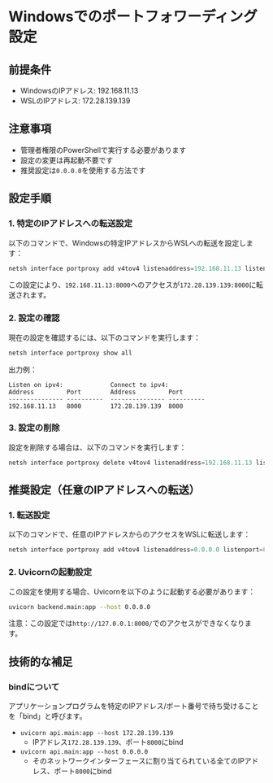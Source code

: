 # Windowsでのポートフォワーディング設定

## 前提条件
- WindowsのIPアドレス: 192.168.11.13
- WSLのIPアドレス: 172.28.139.139

## 注意事項
- 管理者権限のPowerShellで実行する必要があります
- 設定の変更は再起動不要です
- 推奨設定は`0.0.0.0`を使用する方法です

## 設定手順

### 1. 特定のIPアドレスへの転送設定
以下のコマンドで、Windowsの特定IPアドレスからWSLへの転送を設定します：

```powershell
netsh interface portproxy add v4tov4 listenaddress=192.168.11.13 listenport=8000 connectaddress=172.28.139.139 connectport=8000
```

この設定により、`192.168.11.13:8000`へのアクセスが`172.28.139.139:8000`に転送されます。

### 2. 設定の確認
現在の設定を確認するには、以下のコマンドを実行します：

```powershell
netsh interface portproxy show all
```

出力例：
```
Listen on ipv4:             Connect to ipv4:
Address         Port        Address         Port
--------------- ----------  --------------- ----------
192.168.11.13   8000        172.28.139.139  8000
```

### 3. 設定の削除
設定を削除する場合は、以下のコマンドを実行します：

```powershell
netsh interface portproxy delete v4tov4 listenaddress=192.168.11.13 listenport=8000
```

## 推奨設定（任意のIPアドレスへの転送）

### 1. 転送設定
以下のコマンドで、任意のIPアドレスからのアクセスをWSLに転送します：

```powershell
netsh interface portproxy add v4tov4 listenaddress=0.0.0.0 listenport=8000 connectaddress=172.28.139.139 connectport=8000
```

### 2. Uvicornの起動設定
この設定を使用する場合、Uvicornを以下のように起動する必要があります：

```bash
uvicorn backend.main:app --host 0.0.0.0
```

注意：この設定では`http://127.0.0.1:8000/`でのアクセスができなくなります。

## 技術的な補足

### bindについて
アプリケーションプログラムを特定のIPアドレス/ポート番号で待ち受けることを「bind」と呼びます。

- `uvicorn api.main:app --host 172.28.139.139`
  - IPアドレス`172.28.139.139`、ポート`8000`にbind
- `uvicorn api.main:app --host 0.0.0.0`
  - そのネットワークインターフェースに割り当てられている全てのIPアドレス、ポート`8000`にbind